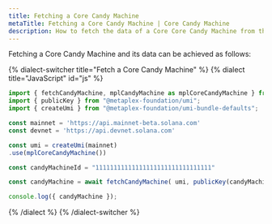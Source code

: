 ```yaml
---
title: Fetching a Core Candy Machine
metaTitle: Fetching a Core Candy Machine | Core Candy Machine
description: How to fetch the data of a Core Core Candy Machine from the Solana blockchain.
---
```


Fetching a Core Candy Machine and its data can be achieved as follows:

{% dialect-switcher title="Fetch a Core Candy Machine" %}
{% dialect title="JavaScript" id="js" %}

```ts
import { fetchCandyMachine, mplCandyMachine as mplCoreCandyMachine } from "@metaplex-foundation/mpl-core-candy-machine";
import { publicKey } from "@metaplex-foundation/umi";
import { createUmi } from "@metaplex-foundation/umi-bundle-defaults";

const mainnet = 'https://api.mainnet-beta.solana.com'
const devnet = 'https://api.devnet.solana.com'

const umi = createUmi(mainnet)
.use(mplCoreCandyMachine())

const candyMachineId = "11111111111111111111111111111111"

const candyMachine = await fetchCandyMachine( umi, publicKey(candyMachineId));

console.log({ candyMachine });
```

{% /dialect %}
{% /dialect-switcher %}
